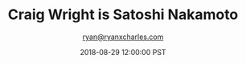 ---
title: Craig Wright is Satoshi Nakamoto
author: "ryan@ryanxcharles.com"
date: 2018-08-29 12:00:00 PST
type: headline
---